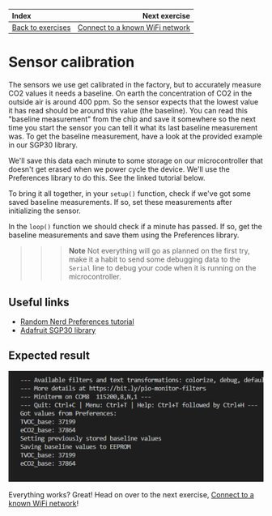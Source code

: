 | Index                                       |                                      Next exercise |
| :------------------------------------------ | -------------------------------------------------: |
| [Back to exercises](../README.md#exercises) | [Connect to a known WiFi network](connect-wifi.md) |

# Sensor calibration

The sensors we use get calibrated in the factory, but to accurately measure CO2 values it needs a baseline. On earth the concentration of CO2 in the outside air is around 400 ppm. So the sensor expects that the lowest value it has read should be around this value (the baseline). You can read this "baseline measurement" from the chip and save it somewhere so the next time you start the sensor you can tell it what its last baseline measurement was. To get the baseline measurement, have a look at the provided example in our SGP30 library.

We'll save this data each minute to some storage on our microcontroller that doesn't get erased when we power cycle the device. We'll use the Preferences library to do this. See the linked tutorial below.

To bring it all together, in your `setup()` function, check if we've got some saved baseline measurements. If so, set these measurements after initializing the sensor.

In the `loop()` function we should check if a minute has passed. If so, get the baseline measurements and save them using the Preferences library.

> > > **Note** Not everything will go as planned on the first try, make it a habit to send some debugging data to the `Serial` line to debug your code when it is running on the microcontroller.

## Useful links

- [Random Nerd Preferences tutorial](https://randomnerdtutorials.com/esp32-save-data-permanently-preferences/)
- [Adafruit SGP30 library](https://github.com/adafruit/Adafruit_SGP30)

## Expected result

![Result](/assets/calibration-result.png "Result")

Everything works? Great! Head on over to the next exercise, [Connect to a known WiFi network](connect-wifi.md)!
